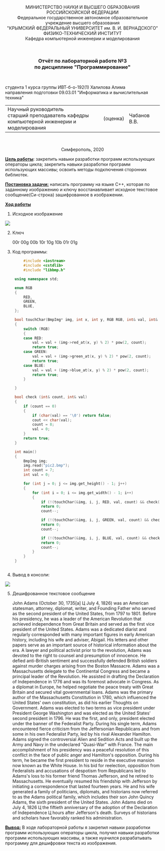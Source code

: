 <p align="center">  МИНИСТЕРСТВО НАУКИ И ВЫСШЕГО ОБРАЗОВАНИЯ РОССИЙСКОЙСКОЙ ФЕДЕРАЦИИ<br/>
Федеральное государственное автономное образовательное учреждение высшего образования
 <br/>
 "КРЫМСКИЙ ФЕДЕРАЛЬНЫЙ УНИВЕРСИТЕТ им. В. И. ВЕРНАДСКОГО"  <br/>
  ФИЗИКО-ТЕХНИЧЕСКИЙ ИНСТИТУТ <br/>
    Кафедра компьютерной инженерии и моделирования<br/></p>

<br/>

### <p align="center">Отчёт по лабораторной работе №3 <br/> по дисциплине "Программирование"</p>

<br/>

студента 1 курса группы ИВТ-б-о-192(1)
Халилова Алима<br/>
направления подготовки 09.03.01 "Информатика и вычислительная техника"  
<table>
<tr><td>Научный руководитель<br/> старший преподаватель кафедры<br/> компьютерной инженерии и моделирования</td>
<td>(оценка)</td>
<td>Чабанов В.В.</td>
</tr>
</table>

<br/>

<p align="center">Симферополь, 2020</p>

**<u>Цель работы</u>**:  закрепить навыки разработки программ использующих операторы цикла; закрепить навыки разработки программ использующих массивы; освоить методы подключения сторонних библиотек.

**<u>Постановка задачи:</u>** написать программу на языке C++, которая по заданному изображению и ключу восстанавливает исходное текстовое сообщение(Си-строка) зашифрованное в изображении.

**<u>Ход работы</u>**

1. Исходное изображение 

![](https://github.com/stplzawa/Labs_pics/blob/master/Lab3/pic2.bmp)


2. Ключ 

	00r 00g 00b 10r 10g 10b 01r 01g

3. Код программы:

   ```c++
		#include <iostream>
		#include <cstdlib>
		#include "libbmp.h"

	using namespace std;

	enum RGB
	{
		RED,
		GREEN,
		BLUE,
	};

	bool touchChar(BmpImg* img, int x, int y, RGB RGB, int& val, int& count)
	{
		switch (RGB)
		{
		case RED:
			val = val + (img->red_at(x, y) % 2) * pow(2, count);
			return true;
		case GREEN:
			val = val + (img->green_at(x, y) % 2) * pow(2, count);
			return true;
		case BLUE:
			val = val + (img->blue_at(x, y) % 2) * pow(2, count);
			return true;
		}

	}

	bool check (int& count, int& val)
	{
		if (count == 0)
		{
			if (char(val) == '\0') return false;
			cout << char(val);
			count = 8;
			val = 0;
		}
		return true;
	}

	int main()
	{
		BmpImg img;
		img.read("pic2.bmp");
		int count = 7;
		int val = 0;

		for (int j = 0; j <= img.get_height() - 1; j++)
		{
			for (int i = 0; i <= img.get_width() - 1; i++)
			{
				if (!(touchChar(&img, i, j, RED, val, count) && check(count, val)))       
				return 0;
				count--;

				if (!(touchChar(&img, i, j, GREEN, val, count) && check(count, val)))      
				return 0;
				count--;

				if (!(touchChar(&img, i, j, BLUE, val, count) && check(count, val)))       
				return 0;
				count--;
			}
		}
	}

   
   
   ```

   
4. Вывод в консоли:

![](https://github.com/stplzawa/Labs_pics/blob/master/Lab3/2%20(2).png)


5. Дешифрованное текстовое сообщение

   John Adams (October 30, 1735[a] Ц July 4, 1826) was an American statesman, attorney, diplomat, writer, and Founding Father who served as the second president of the United States, from 1797 to 1801. Before his presidency, he was a leader of the American Revolution that achieved independence from Great Britain and served as the first vice president of the United States. Adams was a dedicated diarist and regularly corresponded with many important figures in early American history, including his wife and adviser, Abigail. His letters and other papers serve as an important source of historical information about the era.
	A lawyer and political activist prior to the revolution, Adams was devoted to the right to counsel and presumption of innocence. He defied anti-British sentiment and successfully defended British soldiers against murder charges arising from the Boston Massacre. Adams was a Massachusetts delegate to the Continental Congress and became a principal leader of the Revolution. He assisted in drafting the Declaration of Independence in 1776 and was its foremost advocate in Congress. As a diplomat in Europe, he helped negotiate the peace treaty with Great Britain and secured vital governmental loans. Adams was the primary author of the Massachusetts Constitution in 1780, which influenced the United States' own constitution, as did his earlier Thoughts on Government.
	Adams was elected to two terms as vice president under President George Washington and was elected as the United States' second president in 1796. He was the first, and only, president elected under the banner of the Federalist Party. During his single term, Adams encountered fierce criticism from the Jeffersonian Republicans and from some in his own Federalist Party, led by his rival Alexander Hamilton. Adams signed the controversial Alien and Sedition Acts and built up the Army and Navy in the undeclared "Quasi-War" with France. The main accomplishment of his presidency was a peaceful resolution of this conflict in the face of public anger and Hamilton's opposition. During his term, he became the first president to reside in the executive mansion now known as the White House.
	In his bid for reelection, opposition from Federalists and accusations of despotism from Republicans led to Adams's loss to his former friend Thomas Jefferson, and he retired to Massachusetts. He eventually resumed his friendship with Jefferson by initiating a correspondence that lasted fourteen years. He and his wife generated a family of politicians, diplomats, and historians now referred to as the Adams political family, which includes their son John Quincy Adams, the sixth president of the United States. John Adams died on July 4, 1826 Ц the fiftieth anniversary of the adoption of the Declaration of Independence Ц hours after Jefferson's death. Surveys of historians and scholars have favorably ranked his administration.

**<u>Вывод:</u>** В ходе лабораторной работы я закрепил навыки разработки программ использующих операторы цикла, получил навыки разработки программ использующих массивы, а также нуачился разрабатывать программу для дешифровки текста из изображения. 
